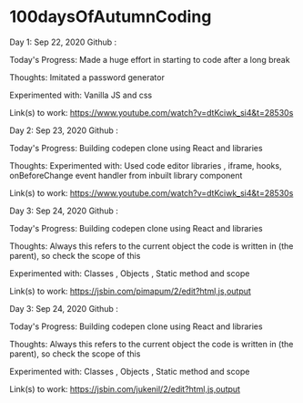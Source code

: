 # 100daysOfAutumnCoding

Day 1: Sep 22, 2020 Github : 

Today's Progress: Made a huge effort in starting to code after a long break

Thoughts: Imitated a password generator

Experimented with: Vanilla JS and css

Link(s) to work: https://www.youtube.com/watch?v=dtKciwk_si4&t=28530s

Day 2: Sep 23, 2020 Github : 

Today's Progress: Building codepen clone using React and libraries

Thoughts: 
Experimented with: Used code editor libraries , iframe, hooks, onBeforeChange event handler from inbuilt library component

Link(s) to work: https://www.youtube.com/watch?v=dtKciwk_si4&t=28530s

Day 3: Sep 24, 2020 Github : 

Today's Progress: Building codepen clone using React and libraries

Thoughts: Always this refers to the current object the code is written in (the parent), so check the scope of this

Experimented with: Classes , Objects , Static method and scope

Link(s) to work: https://jsbin.com/pimapum/2/edit?html,js,output



Day 3: Sep 24, 2020 Github : 

Today's Progress: Building codepen clone using React and libraries

Thoughts: Always this refers to the current object the code is written in (the parent), so check the scope of this

Experimented with: Classes , Objects , Static method and scope

Link(s) to work: https://jsbin.com/jukenil/2/edit?html,js,output

